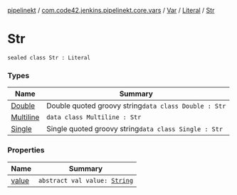[pipelinekt](../../../../index.md) / [com.code42.jenkins.pipelinekt.core.vars](../../../index.md) / [Var](../../index.md) / [Literal](../index.md) / [Str](./index.md)

# Str

`sealed class Str : Literal`

### Types

| Name | Summary |
|---|---|
| [Double](-double/index.md) | Double quoted groovy string`data class Double : Str` |
| [Multiline](-multiline/index.md) | `data class Multiline : Str` |
| [Single](-single/index.md) | Single quoted groovy string`data class Single : Str` |

### Properties

| Name | Summary |
|---|---|
| [value](value.md) | `abstract val value: `[`String`](https://kotlinlang.org/api/latest/jvm/stdlib/kotlin/-string/index.html) |
